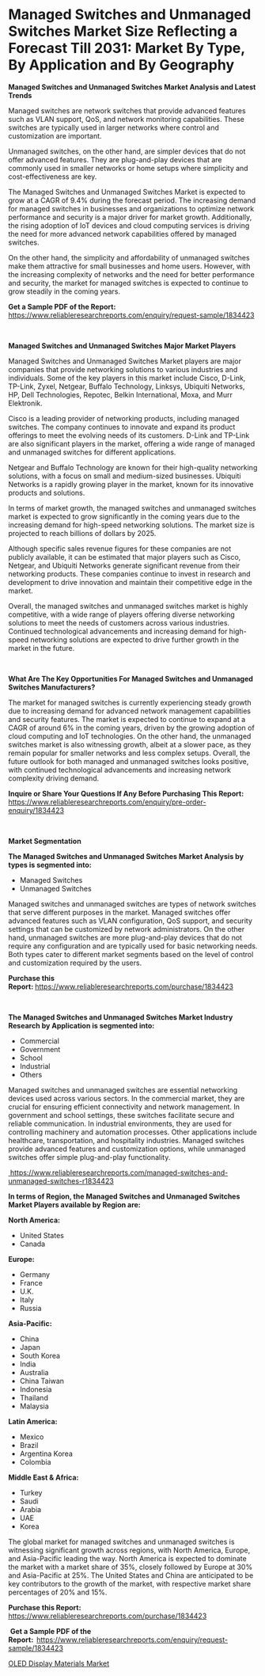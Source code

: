<p><h1>Managed Switches and Unmanaged Switches Market Size Reflecting a Forecast Till 2031: Market By Type, By Application and By Geography</h1></p><p><strong>Managed Switches and Unmanaged Switches Market Analysis and Latest Trends</strong></p>
<p><p>Managed switches are network switches that provide advanced features such as VLAN support, QoS, and network monitoring capabilities. These switches are typically used in larger networks where control and customization are important.</p><p>Unmanaged switches, on the other hand, are simpler devices that do not offer advanced features. They are plug-and-play devices that are commonly used in smaller networks or home setups where simplicity and cost-effectiveness are key.</p><p>The Managed Switches and Unmanaged Switches Market is expected to grow at a CAGR of 9.4% during the forecast period. The increasing demand for managed switches in businesses and organizations to optimize network performance and security is a major driver for market growth. Additionally, the rising adoption of IoT devices and cloud computing services is driving the need for more advanced network capabilities offered by managed switches.</p><p>On the other hand, the simplicity and affordability of unmanaged switches make them attractive for small businesses and home users. However, with the increasing complexity of networks and the need for better performance and security, the market for managed switches is expected to continue to grow steadily in the coming years.</p></p>
<p><strong>Get a Sample PDF of the Report:&nbsp;</strong> <a href="https://www.reliableresearchreports.com/enquiry/request-sample/1834423">https://www.reliableresearchreports.com/enquiry/request-sample/1834423</a></p>
<p>&nbsp;</p>
<p><strong>Managed Switches and Unmanaged Switches Major Market Players</strong></p>
<p><p>Managed Switches and Unmanaged Switches Market players are major companies that provide networking solutions to various industries and individuals. Some of the key players in this market include Cisco, D-Link, TP-Link, Zyxel, Netgear, Buffalo Technology, Linksys, Ubiquiti Networks, HP, Dell Technologies, Repotec, Belkin International, Moxa, and Murr Elektronik.</p><p>Cisco is a leading provider of networking products, including managed switches. The company continues to innovate and expand its product offerings to meet the evolving needs of its customers. D-Link and TP-Link are also significant players in the market, offering a wide range of managed and unmanaged switches for different applications.</p><p>Netgear and Buffalo Technology are known for their high-quality networking solutions, with a focus on small and medium-sized businesses. Ubiquiti Networks is a rapidly growing player in the market, known for its innovative products and solutions.</p><p>In terms of market growth, the managed switches and unmanaged switches market is expected to grow significantly in the coming years due to the increasing demand for high-speed networking solutions. The market size is projected to reach billions of dollars by 2025.</p><p>Although specific sales revenue figures for these companies are not publicly available, it can be estimated that major players such as Cisco, Netgear, and Ubiquiti Networks generate significant revenue from their networking products. These companies continue to invest in research and development to drive innovation and maintain their competitive edge in the market.</p><p>Overall, the managed switches and unmanaged switches market is highly competitive, with a wide range of players offering diverse networking solutions to meet the needs of customers across various industries. Continued technological advancements and increasing demand for high-speed networking solutions are expected to drive further growth in the market in the future.</p></p>
<p>&nbsp;</p>
<p><strong>What Are The Key Opportunities For Managed Switches and Unmanaged Switches Manufacturers?</strong></p>
<p><p>The market for managed switches is currently experiencing steady growth due to increasing demand for advanced network management capabilities and security features. The market is expected to continue to expand at a CAGR of around 6% in the coming years, driven by the growing adoption of cloud computing and IoT technologies. On the other hand, the unmanaged switches market is also witnessing growth, albeit at a slower pace, as they remain popular for smaller networks and less complex setups. Overall, the future outlook for both managed and unmanaged switches looks positive, with continued technological advancements and increasing network complexity driving demand.</p></p>
<p><strong>Inquire or Share Your Questions If Any Before Purchasing This Report:</strong> <a href="https://www.reliableresearchreports.com/enquiry/pre-order-enquiry/1834423">https://www.reliableresearchreports.com/enquiry/pre-order-enquiry/1834423</a></p>
<p>&nbsp;</p>
<p><strong>Market Segmentation</strong></p>
<p><strong>The Managed Switches and Unmanaged Switches Market Analysis by types is segmented into:</strong></p>
<p><ul><li>Managed Switches</li><li>Unmanaged Switches</li></ul></p>
<p><p>Managed switches and unmanaged switches are types of network switches that serve different purposes in the market. Managed switches offer advanced features such as VLAN configuration, QoS support, and security settings that can be customized by network administrators. On the other hand, unmanaged switches are more plug-and-play devices that do not require any configuration and are typically used for basic networking needs. Both types cater to different market segments based on the level of control and customization required by the users.</p></p>
<p><strong>Purchase this Report:&nbsp;</strong><a href="https://www.reliableresearchreports.com/purchase/1834423">https://www.reliableresearchreports.com/purchase/1834423</a></p>
<p>&nbsp;</p>
<p><strong>The Managed Switches and Unmanaged Switches Market Industry Research by Application is segmented into:</strong></p>
<p><ul><li>Commercial</li><li>Government</li><li>School</li><li>Industrial</li><li>Others</li></ul></p>
<p><p>Managed switches and unmanaged switches are essential networking devices used across various sectors. In the commercial market, they are crucial for ensuring efficient connectivity and network management. In government and school settings, these switches facilitate secure and reliable communication. In industrial environments, they are used for controlling machinery and automation processes. Other applications include healthcare, transportation, and hospitality industries. Managed switches provide advanced features and customization options, while unmanaged switches offer simple plug-and-play functionality.</p></p>
<p><a href="https://www.reliableresearchreports.com/managed-switches-and-unmanaged-switches-r1834423">&nbsp;https://www.reliableresearchreports.com/managed-switches-and-unmanaged-switches-r1834423</a></p>
<p><strong>In terms of Region, the Managed Switches and Unmanaged Switches Market Players available by Region are:</strong></p>
<p>
    <p> <strong> North America: </strong>
        <ul>
            <li>United States</li>
            <li>Canada</li>
        </ul>
        </p> 
    <p> <strong> Europe: </strong>
        <ul>
            <li>Germany</li>
            <li>France</li>
            <li>U.K.</li>
            <li>Italy</li>
            <li>Russia</li>
        </ul>
        </p> 
    <p> <strong> Asia-Pacific: </strong>
        <ul>
            <li>China</li>
            <li>Japan</li>
            <li>South Korea</li>
            <li>India</li>
            <li>Australia</li>
            <li>China Taiwan</li>
            <li>Indonesia</li>
            <li>Thailand</li>
            <li>Malaysia</li>
        </ul>
        </p> 
    <p> <strong> Latin America: </strong>
        <ul>
            <li>Mexico</li>
            <li>Brazil</li>
            <li>Argentina Korea</li>
            <li>Colombia</li>
        </ul>
        </p> 
    <p> <strong> Middle East & Africa: </strong>
        <ul>
            <li>Turkey</li>
            <li>Saudi</li>
            <li>Arabia</li>
            <li>UAE</li>
            <li>Korea</li>
        </ul>
    </p>
    </p>
<p><p>The global market for managed switches and unmanaged switches is witnessing significant growth across regions, with North America, Europe, and Asia-Pacific leading the way. North America is expected to dominate the market with a market share of 35%, closely followed by Europe at 30% and Asia-Pacific at 25%. The United States and China are anticipated to be key contributors to the growth of the market, with respective market share percentages of 20% and 15%.</p></p>
<p><strong>Purchase this Report: </strong><a href="https://www.reliableresearchreports.com/purchase/1834423">https://www.reliableresearchreports.com/purchase/1834423</a></p>
<p>&nbsp;<strong>Get a Sample PDF of the Report:&nbsp;&nbsp;</strong><a href="https://www.reliableresearchreports.com/enquiry/request-sample/1834423">https://www.reliableresearchreports.com/enquiry/request-sample/1834423</a></p>
<p><strong></strong></p>
<p><p><a href="https://github.com/tanyaal2024/Market-Research-Report-List-1/blob/main/oled-display-materials-market.md">OLED Display Materials Market</a></p></p>